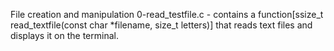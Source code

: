 File creation and manipulation
0-read_testfile.c - contains a function[ssize_t read_textfile(const char *filename, size_t letters)]
that reads text files and displays it on the terminal.